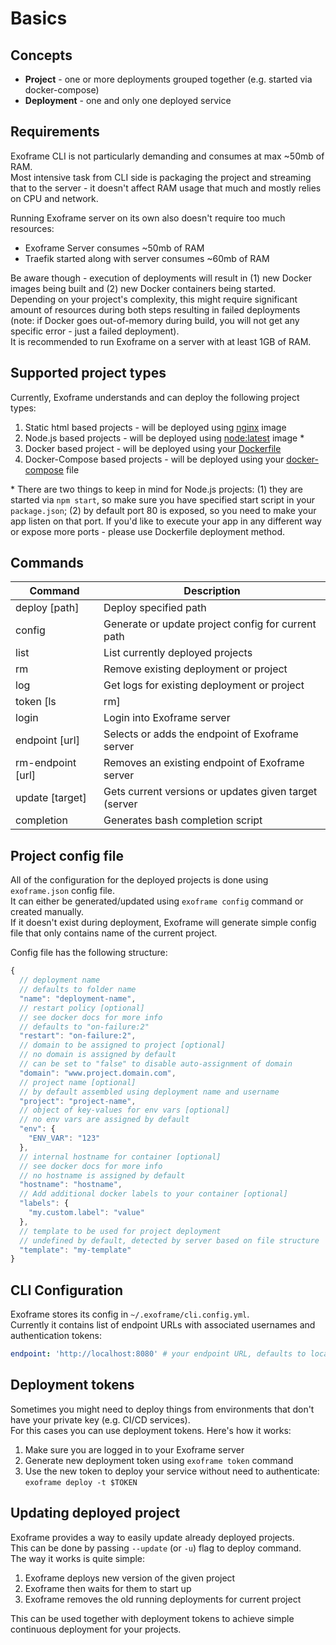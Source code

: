 # Basics

## Concepts

* **Project** - one or more deployments grouped together (e.g. started via docker-compose)
* **Deployment** - one and only one deployed service

## Requirements

Exoframe CLI is not particularly demanding and consumes at max ~50mb of RAM.  
Most intensive task from CLI side is packaging the project and streaming that to the server - it doesn't affect RAM usage that much and mostly relies on CPU and network.

Running Exoframe server on its own also doesn't require too much resources:

* Exoframe Server consumes ~50mb of RAM
* Traefik started along with server consumes ~60mb of RAM

Be aware though - execution of deployments will result in (1) new Docker images being built and (2) new Docker containers being started.  
Depending on your project's complexity, this might require significant amount of resources during both steps resulting in failed deployments (note: if Docker goes out-of-memory during build, you will not get any specific error - just a failed deployment).  
It is recommended to run Exoframe on a server with at least 1GB of RAM.

## Supported project types

Currently, Exoframe understands and can deploy the following project types:

1. Static html based projects - will be deployed using [nginx](http://hub.docker.com/_/nginx) image
2. Node.js based projects - will be deployed using [node:latest](https://hub.docker.com/_/node) image \*
3. Docker based project - will be deployed using your [Dockerfile](https://docs.docker.com/engine/reference/builder/)
4. Docker-Compose based projects - will be deployed using your [docker-compose](https://docs.docker.com/compose/compose-file/) file

\* There are two things to keep in mind for Node.js projects: (1) they are started via `npm start`, so make sure you have specified start script in your `package.json`; (2) by default port 80 is exposed, so you need to make your app listen on that port. If you'd like to execute your app in any different way or expose more ports - please use Dockerfile deployment method.

## Commands

| Command           | Description                                           |
| ----------------- | ----------------------------------------------------- |
| deploy [path]     | Deploy specified path                                 |
| config            | Generate or update project config for current path    |
| list              | List currently deployed projects                      |
| rm <id>           | Remove existing deployment or project                 |
| log <id>          | Get logs for existing deployment or project           |
| token [ls         | rm]                                                   | Generate, list or remove deployment tokens |
| login             | Login into Exoframe server                            |
| endpoint [url]    | Selects or adds the endpoint of Exoframe server       |
| rm-endpoint [url] | Removes an existing endpoint of Exoframe server       |
| update [target]   | Gets current versions or updates given target (server | traefik | all) |
| completion        | Generates bash completion script                      |

## Project config file

All of the configuration for the deployed projects is done using `exoframe.json` config file.  
It can either be generated/updated using `exoframe config` command or created manually.  
If it doesn't exist during deployment, Exoframe will generate simple config file that only contains name of the current project.

Config file has the following structure:

```js
{
  // deployment name
  // defaults to folder name
  "name": "deployment-name",
  // restart policy [optional]
  // see docker docs for more info
  // defaults to "on-failure:2"
  "restart": "on-failure:2",
  // domain to be assigned to project [optional]
  // no domain is assigned by default
  // can be set to "false" to disable auto-assignment of domain
  "domain": "www.project.domain.com",
  // project name [optional]
  // by default assembled using deployment name and username
  "project": "project-name",
  // object of key-values for env vars [optional]
  // no env vars are assigned by default
  "env": {
    "ENV_VAR": "123"
  },
  // internal hostname for container [optional]
  // see docker docs for more info
  // no hostname is assigned by default
  "hostname": "hostname",
  // Add additional docker labels to your container [optional]
  "labels": {
    "my.custom.label": "value"
  },
  // template to be used for project deployment
  // undefined by default, detected by server based on file structure
  "template": "my-template"
}
```

## CLI Configuration

Exoframe stores its config in `~/.exoframe/cli.config.yml`.  
Currently it contains list of endpoint URLs with associated usernames and authentication tokens:

```yaml
endpoint: 'http://localhost:8080' # your endpoint URL, defaults to localhost
```

## Deployment tokens

Sometimes you might need to deploy things from environments that don't have your private key (e.g. CI/CD services).  
For this cases you can use deployment tokens. Here's how it works:

1. Make sure you are logged in to your Exoframe server
2. Generate new deployment token using `exoframe token` command
3. Use the new token to deploy your service without need to authenticate: `exoframe deploy -t $TOKEN`

## Updating deployed project

Exoframe provides a way to easily update already deployed projects.  
This can be done by passing `--update` (or `-u`) flag to deploy command.  
The way it works is quite simple:

1. Exoframe deploys new version of the given project
2. Exoframe then waits for them to start up
3. Exoframe removes the old running deployments for current project

This can be used together with deployment tokens to achieve simple continuous deployment for your projects.
